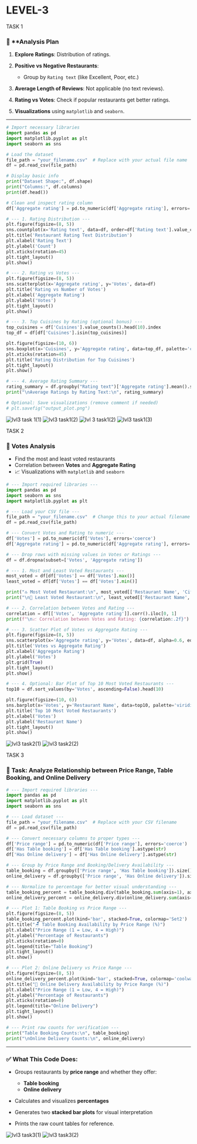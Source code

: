 # LEVEL-3

TASK 1
### 🔧 **Analysis Plan 

1. **Explore Ratings**: Distribution of ratings.
2. **Positive vs Negative Restaurants**:

   * Group by `Rating text` (like Excellent, Poor, etc.)
3. **Average Length of Reviews**: Not applicable (no text reviews).
4. **Rating vs Votes**: Check if popular restaurants get better ratings.
5. **Visualizations** using `matplotlib` and `seaborn`.

---

```python
# Import necessary libraries
import pandas as pd
import matplotlib.pyplot as plt
import seaborn as sns

# Load the dataset
file_path = "your_filename.csv"  # Replace with your actual file name
df = pd.read_csv(file_path)

# Display basic info
print("Dataset Shape:", df.shape)
print("Columns:", df.columns)
print(df.head())

# Clean and inspect rating column
df['Aggregate rating'] = pd.to_numeric(df['Aggregate rating'], errors='coerce')

# --- 1. Rating Distribution ---
plt.figure(figsize=(8, 5))
sns.countplot(x='Rating text', data=df, order=df['Rating text'].value_counts().index, palette='Set2')
plt.title('Restaurant Rating Text Distribution')
plt.xlabel('Rating Text')
plt.ylabel('Count')
plt.xticks(rotation=45)
plt.tight_layout()
plt.show()

# --- 2. Rating vs Votes ---
plt.figure(figsize=(8, 5))
sns.scatterplot(x='Aggregate rating', y='Votes', data=df)
plt.title('Rating vs Number of Votes')
plt.xlabel('Aggregate Rating')
plt.ylabel('Votes')
plt.tight_layout()
plt.show()

# --- 3. Top Cuisines by Rating (optional bonus) ---
top_cuisines = df['Cuisines'].value_counts().head(10).index
top_df = df[df['Cuisines'].isin(top_cuisines)]

plt.figure(figsize=(10, 6))
sns.boxplot(x='Cuisines', y='Aggregate rating', data=top_df, palette='coolwarm')
plt.xticks(rotation=45)
plt.title('Rating Distribution for Top Cuisines')
plt.tight_layout()
plt.show()

# --- 4. Average Rating Summary ---
rating_summary = df.groupby("Rating text")['Aggregate rating'].mean().sort_values(ascending=False)
print("\nAverage Ratings by Rating Text:\n", rating_summary)

# Optional: Save visualizations (remove comment if needed)
# plt.savefig("output_plot.png")
```
![lvl3 task 1(1)](https://github.com/user-attachments/assets/2e5fd308-4ea4-47a6-969b-cfd1f05990dd)
![lvl3 task1(2)](https://github.com/user-attachments/assets/77b24dbe-993a-4140-abc5-fee325f747cf)
![lvl 3 task1(2)](https://github.com/user-attachments/assets/a0619681-373b-48c2-8daa-743dd7a05b38)
![lvl3 task1(3)](https://github.com/user-attachments/assets/7c13f4e1-46e2-4fb0-9dc8-dab22b36e9b8)

TASK 2
### 🧾 **Votes Analysis**

* Find the most and least voted restaurants
* Correlation between **Votes** and **Aggregate Rating**
* 📈 Visualizations with `matplotlib` and `seaborn`


```python
# --- Import required libraries ---
import pandas as pd
import seaborn as sns
import matplotlib.pyplot as plt

# --- Load your CSV file ---
file_path = "your_filename.csv"  # Change this to your actual filename
df = pd.read_csv(file_path)

# --- Convert Votes and Rating to numeric ---
df['Votes'] = pd.to_numeric(df['Votes'], errors='coerce')
df['Aggregate rating'] = pd.to_numeric(df['Aggregate rating'], errors='coerce')

# --- Drop rows with missing values in Votes or Ratings ---
df = df.dropna(subset=['Votes', 'Aggregate rating'])

# --- 1. Most and Least Voted Restaurants ---
most_voted = df[df['Votes'] == df['Votes'].max()]
least_voted = df[df['Votes'] == df['Votes'].min()]

print("🔝 Most Voted Restaurant:\n", most_voted[['Restaurant Name', 'City', 'Votes', 'Aggregate rating']])
print("\n🔻 Least Voted Restaurant:\n", least_voted[['Restaurant Name', 'City', 'Votes', 'Aggregate rating']])

# --- 2. Correlation between Votes and Rating ---
correlation = df[['Votes', 'Aggregate rating']].corr().iloc[0, 1]
print(f"\n📈 Correlation between Votes and Rating: {correlation:.2f}")

# --- 3. Scatter Plot of Votes vs Aggregate Rating ---
plt.figure(figsize=(8, 5))
sns.scatterplot(x='Aggregate rating', y='Votes', data=df, alpha=0.6, edgecolor='k')
plt.title('Votes vs Aggregate Rating')
plt.xlabel('Aggregate Rating')
plt.ylabel('Votes')
plt.grid(True)
plt.tight_layout()
plt.show()

# --- 4. Optional: Bar Plot of Top 10 Most Voted Restaurants ---
top10 = df.sort_values(by='Votes', ascending=False).head(10)

plt.figure(figsize=(10, 6))
sns.barplot(x='Votes', y='Restaurant Name', data=top10, palette='viridis')
plt.title('Top 10 Most Voted Restaurants')
plt.xlabel('Votes')
plt.ylabel('Restaurant Name')
plt.tight_layout()
plt.show()
```
![lvl3 task2(1)](https://github.com/user-attachments/assets/583253b1-768e-4c75-bfcf-af7bc6a8fd80)
![lvl3 task2(2)](https://github.com/user-attachments/assets/eb8e5e9d-b72b-492c-ad38-60151a7d9211)


TASK 3

### 🧾 **Task**: Analyze Relationship between **Price Range**, **Table Booking**, and **Online Delivery**

```python
# --- Import required libraries ---
import pandas as pd
import matplotlib.pyplot as plt
import seaborn as sns

# --- Load dataset ---
file_path = "your_filename.csv"  # Replace with your CSV filename
df = pd.read_csv(file_path)

# --- Convert necessary columns to proper types ---
df['Price range'] = pd.to_numeric(df['Price range'], errors='coerce')
df['Has Table booking'] = df['Has Table booking'].astype(str)
df['Has Online delivery'] = df['Has Online delivery'].astype(str)

# --- Group by Price Range and Booking/Delivery Availability ---
table_booking = df.groupby(['Price range', 'Has Table booking']).size().unstack(fill_value=0)
online_delivery = df.groupby(['Price range', 'Has Online delivery']).size().unstack(fill_value=0)

# --- Normalize to percentage for better visual understanding ---
table_booking_percent = table_booking.div(table_booking.sum(axis=1), axis=0) * 100
online_delivery_percent = online_delivery.div(online_delivery.sum(axis=1), axis=0) * 100

# --- Plot 1: Table Booking vs Price Range ---
plt.figure(figsize=(8, 5))
table_booking_percent.plot(kind='bar', stacked=True, colormap='Set2')
plt.title("🪑 Table Booking Availability by Price Range (%)")
plt.xlabel("Price Range (1 = Low, 4 = High)")
plt.ylabel("Percentage of Restaurants")
plt.xticks(rotation=0)
plt.legend(title="Table Booking")
plt.tight_layout()
plt.show()

# --- Plot 2: Online Delivery vs Price Range ---
plt.figure(figsize=(8, 5))
online_delivery_percent.plot(kind='bar', stacked=True, colormap='coolwarm')
plt.title("🚚 Online Delivery Availability by Price Range (%)")
plt.xlabel("Price Range (1 = Low, 4 = High)")
plt.ylabel("Percentage of Restaurants")
plt.xticks(rotation=0)
plt.legend(title="Online Delivery")
plt.tight_layout()
plt.show()

# --- Print raw counts for verification ---
print("Table Booking Counts:\n", table_booking)
print("\nOnline Delivery Counts:\n", online_delivery)
```

---

### ✅ What This Code Does:

* Groups restaurants by **price range** and whether they offer:

  * **Table booking**
  * **Online delivery**
* Calculates and visualizes **percentages**
* Generates two **stacked bar plots** for visual interpretation
* Prints the raw count tables for reference.

![lvl3 task3(1)](https://github.com/user-attachments/assets/9c3b6fb3-c9f3-4777-b7a5-9aef201fa4ed)
![lvl3 task3(2)](https://github.com/user-attachments/assets/cd370b31-98fb-4c23-b0ee-c915792bb41c)

